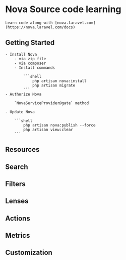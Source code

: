 # Nova Source code learning

    Learn code along with [nova.laravel.com](https://nova.laravel.com/docs)

## Getting Started

    - Install Nova
        - via zip file
        - via composer
        - Install commands

            ```shell
                php artisan nova:install
                php artisan migrate
            ```
    - Authorize Nova

        `NovaServiceProvider@gate` method

    - Update Nova

        ```shell
            php artisan nova:publish --force
            php artisan view:clear
        ```

## Resources

## Search

## Filters

## Lenses

## Actions

## Metrics

## Customization
